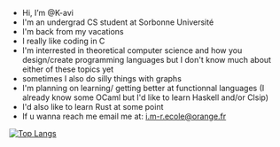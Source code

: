 -  Hi, I’m @K-avi
-  I'm an undergrad CS student at Sorbonne Université 
-  I'm back from my vacations 
-  I really like coding in C 
-  I'm interrested in theoretical computer science and how you design/create programming languages but I don't know much about either of these topics yet
-  sometimes I also do silly things with graphs
-  I'm planning on learning/ getting better at functionnal languages (I already know some OCaml but I'd like to learn Haskell and/or Clsip)
-  I'd also like to learn Rust at some point
-  If u wanna reach me email me at:  i.m-r.ecole@orange.fr

[![Top Langs](https://github-readme-stats-git-masterrstaa-rickstaa.vercel.app/api/top-langs/?username=k-avi&theme=dracula)](https://github.com/anuraghazra/github-readme-stats)
